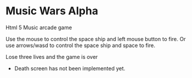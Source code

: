Music Wars Alpha
================

Html 5 Music arcade game

Use the mouse to control the space ship and left mouse button to fire.
Or use arrows/wasd to control the space ship and space to fire.

Lose three lives and the game is over

 - Death screen has not been implemented yet.
